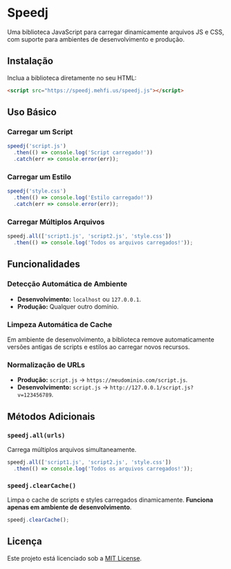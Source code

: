 # Speedj

Uma biblioteca JavaScript para carregar dinamicamente arquivos JS e CSS, com suporte para ambientes de desenvolvimento e produção.

## Instalação

Inclua a biblioteca diretamente no seu HTML:

```html
<script src="https://speedj.mehfi.us/speedj.js"></script>
```

## Uso Básico

### Carregar um Script
```javascript
speedj('script.js')
  .then(() => console.log('Script carregado!'))
  .catch(err => console.error(err));
```

### Carregar um Estilo
```javascript
speedj('style.css')
  .then(() => console.log('Estilo carregado!'))
  .catch(err => console.error(err));
```

### Carregar Múltiplos Arquivos
```javascript
speedj.all(['script1.js', 'script2.js', 'style.css'])
  .then(() => console.log('Todos os arquivos carregados!'));
```

## Funcionalidades

### Detecção Automática de Ambiente
- **Desenvolvimento:** `localhost` ou `127.0.0.1`.
- **Produção:** Qualquer outro domínio.

### Limpeza Automática de Cache
Em ambiente de desenvolvimento, a biblioteca remove automaticamente versões antigas de scripts e estilos ao carregar novos recursos.

### Normalização de URLs
- **Produção:** `script.js` → `https://meudominio.com/script.js`.
- **Desenvolvimento:** `script.js` → `http://127.0.0.1/script.js?v=123456789`.

## Métodos Adicionais

### `speedj.all(urls)`
Carrega múltiplos arquivos simultaneamente.

```javascript
speedj.all(['script1.js', 'script2.js', 'style.css'])
  .then(() => console.log('Todos os arquivos carregados!'));
```

### `speedj.clearCache()`
Limpa o cache de scripts e styles carregados dinamicamente. **Funciona apenas em ambiente de desenvolvimento**.

```javascript
speedj.clearCache();
```

## Licença

Este projeto está licenciado sob a [MIT License](LICENSE). 